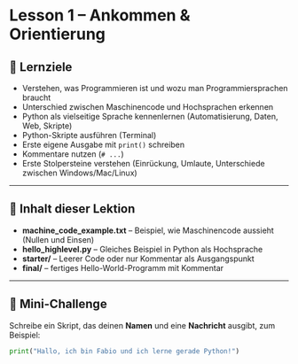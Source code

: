 # Lesson 1 – Ankommen & Orientierung

## 🎯 Lernziele
- Verstehen, was Programmieren ist und wozu man Programmiersprachen braucht  
- Unterschied zwischen Maschinencode und Hochsprachen erkennen  
- Python als vielseitige Sprache kennenlernen (Automatisierung, Daten, Web, Skripte)  
- Python-Skripte ausführen (Terminal)  
- Erste eigene Ausgabe mit `print()` schreiben  
- Kommentare nutzen (`# ...`)  
- Erste Stolpersteine verstehen (Einrückung, Umlaute, Unterschiede zwischen Windows/Mac/Linux)

---

## 📂 Inhalt dieser Lektion
- **machine_code_example.txt** – Beispiel, wie Maschinencode aussieht (Nullen und Einsen)  
- **hello_highlevel.py** – Gleiches Beispiel in Python als Hochsprache  
- **starter/** – Leerer Code oder nur Kommentar als Ausgangspunkt  
- **final/** – fertiges Hello-World-Programm mit Kommentar  

---

## 📝 Mini-Challenge
Schreibe ein Skript, das deinen **Namen** und eine **Nachricht** ausgibt, zum Beispiel:

```python
print("Hallo, ich bin Fabio und ich lerne gerade Python!")
